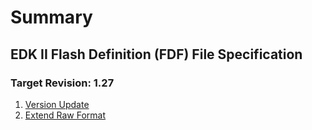 # Summary

## EDK II Flash Definition (FDF) File Specification

### Target Revision: 1.27

1. [Version Update](1.27/FdfVersionUpdate.md)
2. [Extend Raw Format](1.27/ExtendRawFormat.md)
